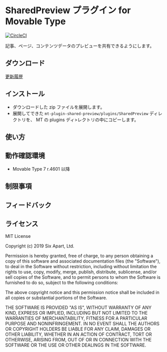 # SharedPreview プラグイン for Movable Type

[![CircleCI](https://circleci.com/gh/movabletype/mt-plugin-shared-preview.svg?style=svg&circle-token=9ca544e8954e5c1246d099393a2ad4906c2e69a8)](https://circleci.com/gh/movabletype/mt-plugin-shared-preview)

記事、ページ、コンテンツデータのプレビューを共有できるようにします。

## ダウンロード

[更新履歴](https://github.com/movabletype/mt-plugin-shared-preview/releases)

## インストール

* ダウンロードした zip ファイルを展開します。
* 展開してできた `mt-plugin-shared-preview/plugins/SharedPreview` ディレクトリを、 MT の plugins ディ>レクトリの中にコピーします。


## 使い方

## 動作確認環境

* Movable Type 7 r.4601 以降

## 制限事項

## フィードバック

## ライセンス

MIT License

Copyright (c) 2019 Six Apart, Ltd.

Permission is hereby granted, free of charge, to any person obtaining a copy
of this software and associated documentation files (the "Software"), to deal
in the Software without restriction, including without limitation the rights
to use, copy, modify, merge, publish, distribute, sublicense, and/or sell
copies of the Software, and to permit persons to whom the Software is
furnished to do so, subject to the following conditions:

The above copyright notice and this permission notice shall be included in all
copies or substantial portions of the Software.

THE SOFTWARE IS PROVIDED "AS IS", WITHOUT WARRANTY OF ANY KIND, EXPRESS OR
IMPLIED, INCLUDING BUT NOT LIMITED TO THE WARRANTIES OF MERCHANTABILITY,
FITNESS FOR A PARTICULAR PURPOSE AND NONINFRINGEMENT. IN NO EVENT SHALL THE
AUTHORS OR COPYRIGHT HOLDERS BE LIABLE FOR ANY CLAIM, DAMAGES OR OTHER
LIABILITY, WHETHER IN AN ACTION OF CONTRACT, TORT OR OTHERWISE, ARISING FROM,
OUT OF OR IN CONNECTION WITH THE SOFTWARE OR THE USE OR OTHER DEALINGS IN THE
SOFTWARE.

